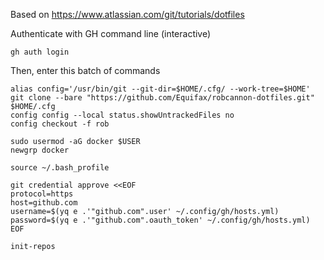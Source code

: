 Based on https://www.atlassian.com/git/tutorials/dotfiles

Authenticate with GH command line (interactive)
```
gh auth login
```

Then, enter this batch of commands
```
alias config='/usr/bin/git --git-dir=$HOME/.cfg/ --work-tree=$HOME'
git clone --bare "https://github.com/Equifax/robcannon-dotfiles.git" $HOME/.cfg
config config --local status.showUntrackedFiles no
config checkout -f rob

sudo usermod -aG docker $USER
newgrp docker

source ~/.bash_profile

git credential approve <<EOF
protocol=https
host=github.com
username=$(yq e .'"github.com".user' ~/.config/gh/hosts.yml)
password=$(yq e .'"github.com".oauth_token' ~/.config/gh/hosts.yml)
EOF

init-repos
```
